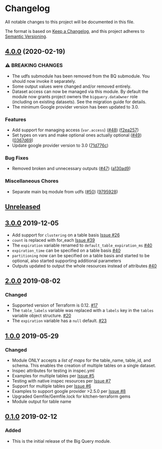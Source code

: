 # Changelog
All notable changes to this project will be documented in this file.

The format is based on [Keep a Changelog](https://keepachangelog.com/en/1.0.0/),
and this project adheres to [Semantic Versioning](https://semver.org/spec/v2.0.0.html).

## [4.0.0](https://www.github.com/terraform-google-modules/terraform-google-bigquery/compare/v3.0.0...v4.0.0) (2020-02-19)


### ⚠ BREAKING CHANGES

* The udfs submodule has been removed from the BQ submodule. You should now invoke it separately.
* Some output values were changed and/or removed entirely.
* Dataset access can now be managed via this module. By default the module now grants project owners the `bigquery.dataOwner` role (including on existing datasets). See the migration guide for details.
* The minimum Google provider version has been
updated to 3.0.

### Features

* Add support for managing access (`var.access`) ([#48](https://www.github.com/terraform-google-modules/terraform-google-bigquery/issues/48)) ([f2ea257](https://www.github.com/terraform-google-modules/terraform-google-bigquery/commit/f2ea25765dc68b8e24a0f02b62aea938faf5768f))
* Set types on vars and make optional ones actually optional ([#49](https://www.github.com/terraform-google-modules/terraform-google-bigquery/issues/49)) ([0367d69](https://www.github.com/terraform-google-modules/terraform-google-bigquery/commit/0367d69e9cf2dd9a36c929975c75f3f70d61197f))
* Update google provider version to 3.0 ([71d776c](https://www.github.com/terraform-google-modules/terraform-google-bigquery/commit/71d776c77c9bef53ccfa230cf10cbd56896d36f4))


### Bug Fixes

* Removed broken and unnecessary outputs ([#47](https://www.github.com/terraform-google-modules/terraform-google-bigquery/issues/47)) ([a130ad9](https://www.github.com/terraform-google-modules/terraform-google-bigquery/commit/a130ad91c4dc2366230b1f6bd3177b1117ff6757))


### Miscellaneous Chores

* Separate main bq module from udfs ([#50](https://www.github.com/terraform-google-modules/terraform-google-bigquery/issues/50)) ([9795928](https://www.github.com/terraform-google-modules/terraform-google-bigquery/commit/97959280ffa5653d1515b3fc4a9b2fe759ccfc77))

## [Unreleased]

## [3.0.0] 2019-12-05

-  Add support for `clustering` on a table basis [Issue #26](https://github.com/terraform-google-modules/terraform-google-bigquery/issues/26)
-  `count` is replaced with for_each [Issue #39](https://github.com/terraform-google-modules/terraform-google-bigquery/issues/39)
-  The `expiration` variable renamed to `default_table_expiration_ms` [#40]
-  `expiration_time` can be specified on a table basis [#40]
-  `partitioning` now can be specified on a table basis and started to be optional, also started supporting additional parameters
-  Outputs updated to output the whole resources instead of attributes [#40]

## [2.0.0] 2019-08-02

### Changed

- Supported version of Terraform is 0.12. [#17]
- The `table_labels` variable was replaced with a `labels` key in the `tables` variable object structure. [#20]
- The `expiration` variable has a `null` default. [#23]

## [1.0.0] 2019-05-29

### Changed
- Module ONLY accepts a _list of maps_ for the table_name, table_id, and schema. This enables the creation of multiple tables on a single dataset.
- Inspec attributes for testing in inspec.yml
- Examples for multiple tables per [Issue #5](https://github.com/terraform-google-modules/terraform-google-bigquery/issues/5)
- Testing with native inspec resources per [Issue #7](https://github.com/terraform-google-modules/terraform-google-bigquery/issues/7)
- Support for multiple tables per [Issue #6](https://github.com/terraform-google-modules/terraform-google-bigquery/issues/6)
- Examples to support google provider >2.5.0 per [Issue #8](https://github.com/terraform-google-modules/terraform-google-bigquery/issues/8)
- Upgraded Gemfile/Gemfile.lock for kitchen-terraform gems
- Module output for table name

[1.0.0]: https://github.com/terraform-google-modules/terraform-google-bigquery/compare/v1.0.0...HEAD

## [0.1.0] 2019-02-12

### Added

- This is the initial release of the Big Query module.

[Unreleased]: https://github.com/terraform-google-modules/terraform-google-bigquery/compare/v3.0.0...HEAD
[3.0.0]: https://github.com/terraform-google-modules/terraform-google-bigquery/compare/v2.0.0...v3.0.0
[2.0.0]: https://github.com/terraform-google-modules/terraform-google-bigquery/compare/v1.0.0...v2.0.0
[1.0.0]: https://github.com/terraform-google-modules/terraform-google-bigquery/compare/v0.1.0...v1.0.0
[0.1.0]: https://github.com/terraform-google-modules/terraform-google-bigquery/releases/tag/v0.1.0/

[#40]: https://github.com/terraform-google-modules/terraform-google-bigquery/pulls/40
[#23]: https://github.com/terraform-google-modules/terraform-google-bigquery/pulls/23
[#20]: https://github.com/terraform-google-modules/terraform-google-bigquery/pulls/20
[#17]: https://github.com/terraform-google-modules/terraform-google-bigquery/pulls/17
